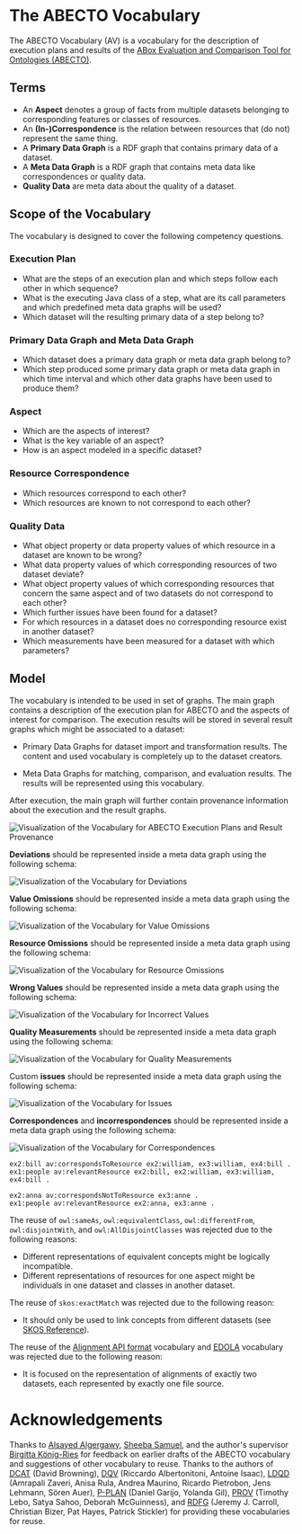# The ABECTO Vocabulary

The ABECTO Vocabulary (AV) is a vocabulary for the description of execution plans and results of the [ABox Evaluation and Comparison Tool for Ontologies (ABECTO)](https://github.com/fusion-jena/abecto).

## Terms

* An **Aspect** denotes a group of facts from multiple datasets belonging to corresponding features or classes of resources.
* An **(In-)Correspondence** is the relation between resources that (do not) represent the same thing.
* A **Primary Data Graph** is a RDF graph that contains primary data of a dataset.
* A **Meta Data Graph** is a RDF graph that contains meta data like correspondences or quality data.
* **Quality Data** are meta data about the quality of a dataset.

## Scope of the Vocabulary

The vocabulary is designed to cover the following competency questions.

### Execution Plan

* What are the steps of an execution plan and which steps follow each other in which sequence?
* What is the executing Java class of a step, what are its call parameters and which predefined meta data graphs will be used?
* Which dataset will the resulting primary data of a step belong to?

### Primary Data Graph and Meta Data Graph

  * Which dataset does a primary data graph or meta data graph belong to?
  * Which step produced some primary data graph or meta data graph in which time interval and which other data graphs have been used to produce them?

### Aspect

* Which are the aspects of interest?
* What is the key variable of an aspect?
* How is an aspect modeled in a specific dataset?

### Resource Correspondence

* Which resources correspond to each other?
* Which resources are known to not correspond to each other?

### Quality Data

* What object property or data property values of which resource in a dataset are known to be wrong?
* What data property values of which corresponding resources of two dataset deviate?
* What object property values of which corresponding resources that concern the same aspect and of two datasets do not correspond to each other?
* Which further issues have been found for a dataset?
* For which resources in a dataset does no corresponding resource exist in another dataset?
* Which measurements have been measured for a dataset with which parameters?

## Model

The vocabulary is intended to be used in set of graphs. The main graph contains a description of the execution plan for ABECTO and the aspects of interest for comparison. The execution results will be stored in several result graphs which might be associated to a dataset:

* Primary Data Graphs for dataset import and transformation results. The content and used vocabulary is completely up to the dataset creators.

* Meta Data Graphs for matching, comparison, and evaluation results. The results will be represented using this vocabulary.

After execution, the main graph will further contain provenance information about the execution and the result graphs.

![Visualization of the Vocabulary for ABECTO Execution Plans and Result Provenance](executionGraph.svg)

**Deviations** should be represented inside a meta data graph using the following schema:

![Visualization of the Vocabulary for Deviations](deviationGraph.svg)

**Value Omissions** should be represented inside a meta data graph using the following schema:

![Visualization of the Vocabulary for Value Omissions](valueOmissionGraph.svg)

**Resource Omissions** should be represented inside a meta data graph using the following schema:

![Visualization of the Vocabulary for Resource Omissions](resourceOmissionGraph.svg)

**Wrong Values** should be represented inside a meta data graph using the following schema:

![Visualization of the Vocabulary for Incorrect Values](wrongValuesGraph.svg)

**Quality Measurements** should be represented inside a meta data graph using the following schema:

![Visualization of the Vocabulary for Quality Measurements](qualityMeasurementGraph.svg)

Custom **issues** should be represented inside a meta data graph using the following schema:

![Visualization of the Vocabulary for Issues](issueGraph.svg)

**Correspondences** and **incorrespondences** should be represented inside a meta data graph using the following schema:

![Visualization of the Vocabulary for Correspondences](correspondenceGraph.svg)

```turtle
ex2:bill av:correspondsToResource ex2:william, ex3:william, ex4:bill .
ex1:people av:relevantResource ex2:bill, ex2:william, ex3:william, ex4:bill .
```
```turtle
ex2:anna av:correspondsNotToResource ex3:anne .
ex1:people av:relevantResource ex2:anna, ex3:anne .
```

The reuse of `owl:sameAs`, `owl:equivalentClass`, `owl:differentFrom`, `owl:disjointWith`, and `owl:AllDisjointClasses` was rejected due to the following reasons:
* Different representations of equivalent concepts might be logically incompatible.
* Different representations of resources for one aspect might be individuals in one dataset and classes in another dataset.

The reuse of `skos:exactMatch` was rejected due to the following reason:

* It should only be used to link concepts from different datasets (see [SKOS Reference](https://www.w3.org/TR/skos-reference/#L4160)).

The reuse of the [Alignment API format](https://moex.gitlabpages.inria.fr/alignapi/format.html) vocabulary and [EDOLA](http://ns.inria.org/edoal/1.0/) vocabulary was rejected due to the following reason:
* It is focused on the representation of alignments of exactly two datasets, each represented by exactly one file source.

# Acknowledgements

Thanks to [Alsayed Algergawy](https://orcid.org/0000-0002-8550-4720), [Sheeba Samuel](https://orcid.org/0000-0002-7981-8504), and the author's supervisor [Birgitta König-Ries](https://orcid.org/0000-0002-2382-9722) for feedback on earlier drafts of the ABECTO vocabulary and suggestions of other vocabulary to reuse. Thanks to the authors of [DCAT](http://www.w3.org/ns/dcat) (David Browning), [DQV](http://www.w3.org/ns/dqv) (Riccardo Albertonitoni, Antoine Isaac),  [LDQD](http://www.w3.org/2016/05/ldqd) (Amrapali Zaveri, Anisa Rula, Andrea Maurino, Ricardo Pietrobon, Jens Lehmann, Sören Auer),  [P-PLAN](http://purl.org/net/p-plan) (Daniel Garijo, Yolanda Gil),  [PROV](http://www.w3.org/ns/prov) (Timothy Lebo, Satya Sahoo, Deborah McGuinness), and  [RDFG](http://www.w3.org/2004/03/trix/rdfg-1/) (Jeremy J. Carroll, Christian Bizer, Pat Hayes, Patrick Stickler) for providing these vocabularies for reuse.
